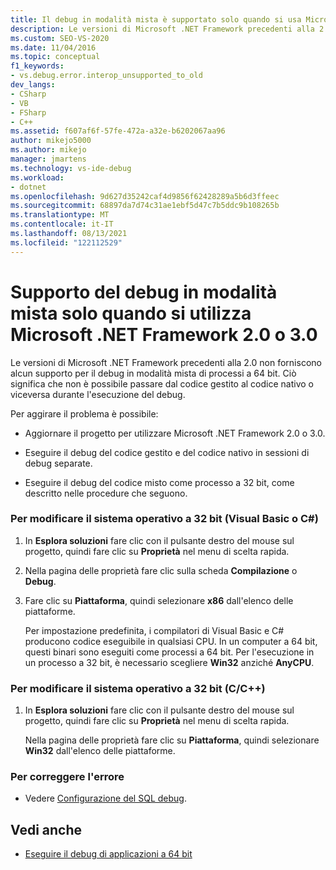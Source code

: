 ```yaml
---
title: Il debug in modalità mista è supportato solo quando si usa Microsoft .NET Framework 2.0 o 3.0 | Microsoft Docs
description: Le versioni di Microsoft .NET Framework precedenti alla 2.0 non forniscono alcun supporto per il debug in modalità mista di processi a 64 bit. Vedere questo articolo per le soluzioni alternative.
ms.custom: SEO-VS-2020
ms.date: 11/04/2016
ms.topic: conceptual
f1_keywords:
- vs.debug.error.interop_unsupported_to_old
dev_langs:
- CSharp
- VB
- FSharp
- C++
ms.assetid: f607af6f-57fe-472a-a32e-b6202067aa96
author: mikejo5000
ms.author: mikejo
manager: jmartens
ms.technology: vs-ide-debug
ms.workload:
- dotnet
ms.openlocfilehash: 9d627d35242caf4d9856f62428289a5b6d3ffeec
ms.sourcegitcommit: 68897da7d74c31ae1ebf5d47c7b5ddc9b108265b
ms.translationtype: MT
ms.contentlocale: it-IT
ms.lasthandoff: 08/13/2021
ms.locfileid: "122112529"
---
```

# <a name="mixed-mode-debugging-is-only-supported-when-using-microsoft-net-framework-20-or-30"></a>Supporto del debug in modalità mista solo quando si utilizza Microsoft .NET Framework 2.0 o 3.0
Le versioni di Microsoft .NET Framework precedenti alla 2.0 non forniscono alcun supporto per il debug in modalità mista di processi a 64 bit. Ciò significa che non è possibile passare dal codice gestito al codice nativo o viceversa durante l'esecuzione del debug.

 Per aggirare il problema è possibile:

- Aggiornare il progetto per utilizzare Microsoft .NET Framework 2.0 o 3.0.

- Eseguire il debug del codice gestito e del codice nativo in sessioni di debug separate.

- Eseguire il debug del codice misto come processo a 32 bit, come descritto nelle procedure che seguono.

### <a name="to-change-the-operating-system-to-32-bit-visual-basic-or-c"></a>Per modificare il sistema operativo a 32 bit (Visual Basic o C#)

1. In **Esplora soluzioni** fare clic con il pulsante destro del mouse sul progetto, quindi fare clic su **Proprietà** nel menu di scelta rapida.

2. Nella pagina delle proprietà fare clic sulla scheda **Compilazione** o **Debug**.

3. Fare clic su **Piattaforma**, quindi selezionare **x86** dall'elenco delle piattaforme.

     Per impostazione predefinita, i compilatori di Visual Basic e C# producono codice eseguibile in qualsiasi CPU. In un computer a 64 bit, questi binari sono eseguiti come processi a 64 bit. Per l'esecuzione in un processo a 32 bit, è necessario scegliere **Win32** anziché **AnyCPU**.

### <a name="to-change-the-operating-system-to-32-bit-cc"></a>Per modificare il sistema operativo a 32 bit (C/C++)

1. In **Esplora soluzioni** fare clic con il pulsante destro del mouse sul progetto, quindi fare clic su **Proprietà** nel menu di scelta rapida.

     Nella pagina delle proprietà fare clic su **Piattaforma**, quindi selezionare **Win32** dall'elenco delle piattaforme.

### <a name="to-correct-this-error"></a>Per correggere l'errore

- Vedere [Configurazione del SQL debug](/previous-versions/visualstudio/visual-studio-2010/s4sszxst(v=vs.100)).

## <a name="see-also"></a>Vedi anche
- [Eseguire il debug di applicazioni a 64 bit](../debugger/debug-64-bit-applications.md)